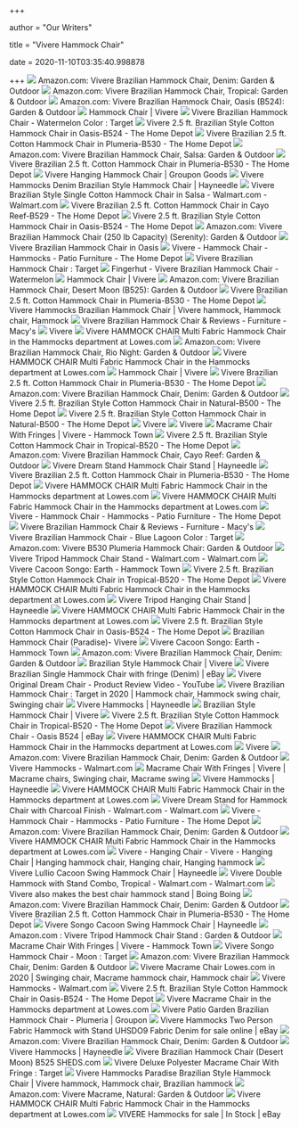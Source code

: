 +++
        
author = "Our Writers"
        
title = "Vivere Hammock Chair"
        
date = 2020-11-10T03:35:40.998878
        
+++
[ ![](https://m.media-amazon.com/images/I/81UvK6X269L._AC_SS350_.jpg)](https://m.media-amazon.com/images/I/81UvK6X269L._AC_SS350_.jpg) Amazon.com: Vivere Brazilian Hammock Chair, Denim: Garden & Outdoor
[ ![](https://images-na.ssl-images-amazon.com/images/I/61mmVm3K2jL._AC_SY450_.jpg)](https://images-na.ssl-images-amazon.com/images/I/61mmVm3K2jL._AC_SY450_.jpg) Amazon.com: Vivere Brazilian Hammock Chair, Tropical: Garden & Outdoor
[ ![](https://images-na.ssl-images-amazon.com/images/I/61lR2EhDETL._AC_SY450_.jpg)](https://images-na.ssl-images-amazon.com/images/I/61lR2EhDETL._AC_SY450_.jpg) Amazon.com: Vivere Brazilian Hammock Chair, Oasis (B524): Garden & Outdoor
[ ![](https://vivere2017.blob.core.windows.net/images/products/b5/B512.jpg)](https://vivere2017.blob.core.windows.net/images/products/b5/B512.jpg) Hammock Chair | Vivere
[ ![](https://target.scene7.com/is/image/Target/GUEST_30126008-a778-4935-9cda-a83d6092687b?wid=488&hei=488&fmt=pjpeg)](https://target.scene7.com/is/image/Target/GUEST_30126008-a778-4935-9cda-a83d6092687b?wid=488&hei=488&fmt=pjpeg) Vivere Brazilian Hammock Chair - Watermelon Color : Target
[ ![](https://images.homedepot-static.com/productImages/adf87fc4-22d8-4035-a98b-793259fff36e/svn/vivere-hanging-chairs-b524-64_600.jpg)](https://images.homedepot-static.com/productImages/adf87fc4-22d8-4035-a98b-793259fff36e/svn/vivere-hanging-chairs-b524-64_600.jpg) Vivere 2.5 ft. Brazilian Style Cotton Hammock Chair in Oasis-B524 - The  Home Depot
[ ![](https://images.homedepot-static.com/productImages/45442470-040d-478f-a873-3726c95c576f/svn/vivere-hanging-chairs-b531-64_400.jpg)](https://images.homedepot-static.com/productImages/45442470-040d-478f-a873-3726c95c576f/svn/vivere-hanging-chairs-b531-64_400.jpg) Vivere Brazilian 2.5 ft. Cotton Hammock Chair in Plumeria-B530 - The Home  Depot
[ ![](https://images-na.ssl-images-amazon.com/images/I/61nCKeEEvWL._AC_SY450_.jpg)](https://images-na.ssl-images-amazon.com/images/I/61nCKeEEvWL._AC_SY450_.jpg) Amazon.com: Vivere Brazilian Hammock Chair, Salsa: Garden & Outdoor
[ ![](https://images.homedepot-static.com/productImages/3bafeff7-3f89-4b25-96cd-15296a326b76/svn/vivere-hanging-chairs-b530-64_1000.jpg)](https://images.homedepot-static.com/productImages/3bafeff7-3f89-4b25-96cd-15296a326b76/svn/vivere-hanging-chairs-b530-64_1000.jpg) Vivere Brazilian 2.5 ft. Cotton Hammock Chair in Plumeria-B530 - The Home  Depot
[ ![](https://img.grouponcdn.com/deal/hjWe73HAKA61CDvsv1VJ/cK-960x582/v1/c700x420.jpg)](https://img.grouponcdn.com/deal/hjWe73HAKA61CDvsv1VJ/cK-960x582/v1/c700x420.jpg) Vivere Hanging Hammock Chair | Groupon Goods
[ ![](https://content.haycdn.com/mgen/master:VIV027.jpg?is=654,654,0xffffff)](https://content.haycdn.com/mgen/master:VIV027.jpg?is=654,654,0xffffff) Vivere Hammocks Denim Brazilian Style Hammock Chair | Hayneedle
[ ![](https://i5.walmartimages.com/asr/83e81e01-2b9e-4ce6-9b7a-83c069e257ae_5.4d7651a570eed27fb446ba4e35fb5454.jpeg?odnWidth=612&odnHeight=612&odnBg=ffffff)](https://i5.walmartimages.com/asr/83e81e01-2b9e-4ce6-9b7a-83c069e257ae_5.4d7651a570eed27fb446ba4e35fb5454.jpeg?odnWidth=612&odnHeight=612&odnBg=ffffff) Vivere Brazilian Style Single Cotton Hammock Chair in Salsa - Walmart.com -  Walmart.com
[ ![](https://images.homedepot-static.com/productImages/d02bdf3d-254d-4c24-a5ab-536af063601d/svn/vivere-hanging-chairs-b529-c3_600.jpg)](https://images.homedepot-static.com/productImages/d02bdf3d-254d-4c24-a5ab-536af063601d/svn/vivere-hanging-chairs-b529-c3_600.jpg) Vivere Brazilian 2.5 ft. Cotton Hammock Chair in Cayo Reef-B529 - The Home  Depot
[ ![](https://images.homedepot-static.com/productImages/bac72fbd-89b6-48b9-9815-51bc91a5537f/svn/vivere-hanging-chairs-b524-4f_600.jpg)](https://images.homedepot-static.com/productImages/bac72fbd-89b6-48b9-9815-51bc91a5537f/svn/vivere-hanging-chairs-b524-4f_600.jpg) Vivere 2.5 ft. Brazilian Style Cotton Hammock Chair in Oasis-B524 - The  Home Depot
[ ![](https://images-na.ssl-images-amazon.com/images/I/7161WugYDHL._AC_SY450_.jpg)](https://images-na.ssl-images-amazon.com/images/I/7161WugYDHL._AC_SY450_.jpg) Amazon.com: Vivere Brazilian Hammock Chair (250 lb Capacity) (Serenity):  Garden & Outdoor
[ ![](http://ep.yimg.com/ay/yhst-90074273077265/vivere-brazilian-hammock-chair-in-oasis-9.jpg)](http://ep.yimg.com/ay/yhst-90074273077265/vivere-brazilian-hammock-chair-in-oasis-9.jpg) Vivere Brazilian Hammock Chair in Oasis
[ ![](https://images.homedepot-static.com/productImages/d96f9f13-0bcc-41ff-a11a-3bc742f9e8b5/svn/vivere-hanging-chairs-b512-64_1000.jpg)](https://images.homedepot-static.com/productImages/d96f9f13-0bcc-41ff-a11a-3bc742f9e8b5/svn/vivere-hanging-chairs-b512-64_1000.jpg) Vivere - Hammock Chair - Hammocks - Patio Furniture - The Home Depot
[ ![](https://target.scene7.com/is/image/Target/GUEST_f4b4d945-0943-4921-9d66-4c776e6495c9?wid=488&hei=488&fmt=pjpeg)](https://target.scene7.com/is/image/Target/GUEST_f4b4d945-0943-4921-9d66-4c776e6495c9?wid=488&hei=488&fmt=pjpeg) Vivere Brazilian Hammock Chair : Target
[ ![](https://a248.e.akamai.net/f/248/9086/10h/origin-d5.scene7.com/is/image/bluestembrands/4NQO09GTQ0010_VA_999?scl=1)](https://a248.e.akamai.net/f/248/9086/10h/origin-d5.scene7.com/is/image/bluestembrands/4NQO09GTQ0010_VA_999?scl=1) Fingerhut - Vivere Brazilian Hammock Chair - Watermelon
[ ![](https://vivere2017.blob.core.windows.net/images/products/MACRAME-Chair-CC_adj_a__r_508-508___c_65-0-508-425.jpg)](https://vivere2017.blob.core.windows.net/images/products/MACRAME-Chair-CC_adj_a__r_508-508___c_65-0-508-425.jpg) Hammock Chair | Vivere
[ ![](https://images-na.ssl-images-amazon.com/images/I/61FUuZKWIVL._AC_SY450_.jpg)](https://images-na.ssl-images-amazon.com/images/I/61FUuZKWIVL._AC_SY450_.jpg) Amazon.com: Vivere Brazilian Hammock Chair, Desert Moon (B525): Garden &  Outdoor
[ ![](https://images.homedepot-static.com/productImages/0ee0432f-ad55-431b-96c5-90be924fbaa9/svn/vivere-hanging-chairs-b530-c3_600.jpg)](https://images.homedepot-static.com/productImages/0ee0432f-ad55-431b-96c5-90be924fbaa9/svn/vivere-hanging-chairs-b530-c3_600.jpg) Vivere Brazilian 2.5 ft. Cotton Hammock Chair in Plumeria-B530 - The Home  Depot
[ ![](https://i.pinimg.com/originals/86/d9/d0/86d9d048ebe625f3ee576952706214fb.jpg)](https://i.pinimg.com/originals/86/d9/d0/86d9d048ebe625f3ee576952706214fb.jpg) Vivere Hammocks Brazilian Hammock Chair | Vivere hammock, Hammock chair,  Hammock
[ ![](https://slimages.macys.com/is/image/MCY/products/0/optimized/16137450_fpx.tif)](https://slimages.macys.com/is/image/MCY/products/0/optimized/16137450_fpx.tif) Vivere Brazilian Hammock Chair & Reviews - Furniture - Macy's
[ ![](https://vivere2017.blob.core.windows.net/images/products/dream/DREAM-CR.jpg)](https://vivere2017.blob.core.windows.net/images/products/dream/DREAM-CR.jpg) Vivere
[ ![](http://mobileimages.lowes.com/product/converted/100129/1001292662_14150773.jpg?size=pdhi)](http://mobileimages.lowes.com/product/converted/100129/1001292662_14150773.jpg?size=pdhi) Vivere HAMMOCK CHAIR Multi Fabric Hammock Chair in the Hammocks department  at Lowes.com
[ ![](https://images-na.ssl-images-amazon.com/images/I/61CxTNa8GWL._AC_SY450_.jpg)](https://images-na.ssl-images-amazon.com/images/I/61CxTNa8GWL._AC_SY450_.jpg) Amazon.com: Vivere Brazilian Hammock Chair, Rio Night: Garden & Outdoor
[ ![](http://images.lowes.com/product/converted/100129/1001292662_14150775.jpg)](http://images.lowes.com/product/converted/100129/1001292662_14150775.jpg) Vivere HAMMOCK CHAIR Multi Fabric Hammock Chair in the Hammocks department  at Lowes.com
[ ![](https://vivere2017.blob.core.windows.net/images/products/dstand/DSTAND.jpg)](https://vivere2017.blob.core.windows.net/images/products/dstand/DSTAND.jpg) Hammock Chair | Vivere
[ ![](https://images.homedepot-static.com/productImages/256c480a-e1c1-4f0f-b407-d6a3a9e08dc7/svn/vivere-hanging-chairs-b535-64_600.jpg)](https://images.homedepot-static.com/productImages/256c480a-e1c1-4f0f-b407-d6a3a9e08dc7/svn/vivere-hanging-chairs-b535-64_600.jpg) Vivere Brazilian 2.5 ft. Cotton Hammock Chair in Plumeria-B530 - The Home  Depot
[ ![](https://m.media-amazon.com/images/S/aplus-media/vc/fa4c93fa-b2c4-413a-a758-fad3aebefbb6.__CR0,0,4878,1509_PT0_SX970_V1___.jpg)](https://m.media-amazon.com/images/S/aplus-media/vc/fa4c93fa-b2c4-413a-a758-fad3aebefbb6.__CR0,0,4878,1509_PT0_SX970_V1___.jpg) Amazon.com: Vivere Brazilian Hammock Chair, Denim: Garden & Outdoor
[ ![](https://images.homedepot-static.com/productImages/0d720ba4-2f74-4001-a38f-be1c06204ca7/svn/vivere-hanging-chairs-b534-64_600.jpg)](https://images.homedepot-static.com/productImages/0d720ba4-2f74-4001-a38f-be1c06204ca7/svn/vivere-hanging-chairs-b534-64_600.jpg) Vivere 2.5 ft. Brazilian Style Cotton Hammock Chair in Natural-B500 - The  Home Depot
[ ![](https://images.homedepot-static.com/productImages/7a4dec16-4ba1-4b03-b0d4-650abe4ee28b/svn/vivere-hanging-chairs-b537-64_600.jpg)](https://images.homedepot-static.com/productImages/7a4dec16-4ba1-4b03-b0d4-650abe4ee28b/svn/vivere-hanging-chairs-b537-64_600.jpg) Vivere 2.5 ft. Brazilian Style Cotton Hammock Chair in Natural-B500 - The  Home Depot
[ ![](https://vivere2017.blob.core.windows.net/images/products/c8spct/C8SPCT-24.jpg)](https://vivere2017.blob.core.windows.net/images/products/c8spct/C8SPCT-24.jpg) Vivere
[ ![](https://vivere2017.blob.core.windows.net/images/products/c9sun/C9SUNC-CC-Sunbrella.jpg)](https://vivere2017.blob.core.windows.net/images/products/c9sun/C9SUNC-CC-Sunbrella.jpg) Vivere
[ ![](https://cdn.shopify.com/s/files/1/0657/1879/products/410jEcPu9JL_400x.jpg?v=1561616072)](https://cdn.shopify.com/s/files/1/0657/1879/products/410jEcPu9JL_400x.jpg?v=1561616072) Macrame Chair With Fringes | Vivere - Hammock Town
[ ![](https://images.homedepot-static.com/productImages/d4728adf-0b81-4796-b540-9118bf10af6c/svn/vivere-hanging-chairs-b520-4f_600.jpg)](https://images.homedepot-static.com/productImages/d4728adf-0b81-4796-b540-9118bf10af6c/svn/vivere-hanging-chairs-b520-4f_600.jpg) Vivere 2.5 ft. Brazilian Style Cotton Hammock Chair in Tropical-B520 - The  Home Depot
[ ![](https://images-na.ssl-images-amazon.com/images/I/610Tb9ifydL._AC_SY450_.jpg)](https://images-na.ssl-images-amazon.com/images/I/610Tb9ifydL._AC_SY450_.jpg) Amazon.com: Vivere Brazilian Hammock Chair, Cayo Reef: Garden & Outdoor
[ ![](https://content.haycdn.com/mgen/master:VIV029.jpg)](https://content.haycdn.com/mgen/master:VIV029.jpg) Vivere Dream Stand Hammock Chair Stand | Hayneedle
[ ![](https://images.homedepot-static.com/productImages/d5bc5c60-411a-4075-b2c1-3b71df323509/svn/vivere-hanging-chairs-b529-64_1000.jpg)](https://images.homedepot-static.com/productImages/d5bc5c60-411a-4075-b2c1-3b71df323509/svn/vivere-hanging-chairs-b529-64_1000.jpg) Vivere Brazilian 2.5 ft. Cotton Hammock Chair in Plumeria-B530 - The Home  Depot
[ ![](https://mobileimages.lowes.com/product/converted/100129/1001293866.jpg?size=lg)](https://mobileimages.lowes.com/product/converted/100129/1001293866.jpg?size=lg) Vivere HAMMOCK CHAIR Multi Fabric Hammock Chair in the Hammocks department  at Lowes.com
[ ![](http://mobileimages.lowes.com/product/converted/100129/1001292662_13394105.jpg)](http://mobileimages.lowes.com/product/converted/100129/1001292662_13394105.jpg) Vivere HAMMOCK CHAIR Multi Fabric Hammock Chair in the Hammocks department  at Lowes.com
[ ![](https://images.homedepot-static.com/productImages/31fedbca-6432-4081-9414-13559673f65f/svn/vivere-hanging-chairs-b536-64_1000.jpg)](https://images.homedepot-static.com/productImages/31fedbca-6432-4081-9414-13559673f65f/svn/vivere-hanging-chairs-b536-64_1000.jpg) Vivere - Hammock Chair - Hammocks - Patio Furniture - The Home Depot
[ ![](https://slimages.macys.com/is/image/MCY/products/1/optimized/16137451_fpx.tif?op_sharpen=1&wid=500&hei=613&fit=fit,1&$filtersm$)](https://slimages.macys.com/is/image/MCY/products/1/optimized/16137451_fpx.tif?op_sharpen=1&wid=500&hei=613&fit=fit,1&$filtersm$) Vivere Brazilian Hammock Chair & Reviews - Furniture - Macy's
[ ![](https://target.scene7.com/is/image/Target/GUEST_ce5264cf-6b0c-420a-9972-527d42a352e6?wid=488&hei=488&fmt=pjpeg)](https://target.scene7.com/is/image/Target/GUEST_ce5264cf-6b0c-420a-9972-527d42a352e6?wid=488&hei=488&fmt=pjpeg) Vivere Brazilian Hammock Chair - Blue Lagoon Color : Target
[ ![](https://images-na.ssl-images-amazon.com/images/I/51pahHZRlIL._AC_SY450_.jpg)](https://images-na.ssl-images-amazon.com/images/I/51pahHZRlIL._AC_SY450_.jpg) Amazon.com: Vivere B530 Plumeria Hammock Chair: Garden & Outdoor
[ ![](https://i5.walmartimages.com/asr/9760f59d-89e0-4b34-9af8-dd079e41474c_1.226ec5b7034165387c2c898dfdb4b23e.jpeg)](https://i5.walmartimages.com/asr/9760f59d-89e0-4b34-9af8-dd079e41474c_1.226ec5b7034165387c2c898dfdb4b23e.jpeg) Vivere Tripod Hammock Chair Stand - Walmart.com - Walmart.com
[ ![](https://cdn.shopify.com/s/files/1/0657/1879/products/71L8-YfebPL_2000x.jpg?v=1580102906)](https://cdn.shopify.com/s/files/1/0657/1879/products/71L8-YfebPL_2000x.jpg?v=1580102906) Vivere Cacoon Songo: Earth - Hammock Town
[ ![](https://images.homedepot-static.com/productImages/2fd155d5-32e7-49b6-bf57-ef1947984cb2/svn/vivere-hanging-chairs-b520-c3_600.jpg)](https://images.homedepot-static.com/productImages/2fd155d5-32e7-49b6-bf57-ef1947984cb2/svn/vivere-hanging-chairs-b520-c3_600.jpg) Vivere 2.5 ft. Brazilian Style Cotton Hammock Chair in Tropical-B520 - The  Home Depot
[ ![](https://mobileimages.lowes.com/product/converted/100129/1001293846.jpg?size=lg)](https://mobileimages.lowes.com/product/converted/100129/1001293846.jpg?size=lg) Vivere HAMMOCK CHAIR Multi Fabric Hammock Chair in the Hammocks department  at Lowes.com
[ ![](https://content.haycdn.com/mgen/master:VIV061.jpg)](https://content.haycdn.com/mgen/master:VIV061.jpg) Vivere Tripod Hanging Chair Stand | Hayneedle
[ ![](https://mobileimages.lowes.com/product/converted/100129/1001292788.jpg?size=lg)](https://mobileimages.lowes.com/product/converted/100129/1001292788.jpg?size=lg) Vivere HAMMOCK CHAIR Multi Fabric Hammock Chair in the Hammocks department  at Lowes.com
[ ![](https://images.homedepot-static.com/productImages/29d6ad06-1d50-47c3-9a42-90f718c7c186/svn/vivere-hanging-chairs-b524-c3_600.jpg)](https://images.homedepot-static.com/productImages/29d6ad06-1d50-47c3-9a42-90f718c7c186/svn/vivere-hanging-chairs-b524-c3_600.jpg) Vivere 2.5 ft. Brazilian Style Cotton Hammock Chair in Oasis-B524 - The  Home Depot
[ ![](https://hammock-outlet.eu/media/catalog/product/cache/91fd235ed7bbc264e0f129991d6c3c5e/b/r/brazilian-hammock-chair-paradise.jpg)](https://hammock-outlet.eu/media/catalog/product/cache/91fd235ed7bbc264e0f129991d6c3c5e/b/r/brazilian-hammock-chair-paradise.jpg) Brazilian Hammock Chair (Paradise)- Vivere
[ ![](https://cdn.shopify.com/s/files/1/0657/1879/products/bonsai-cacoon-mango_900x.jpg?v=1557926503)](https://cdn.shopify.com/s/files/1/0657/1879/products/bonsai-cacoon-mango_900x.jpg?v=1557926503) Vivere Cacoon Songo: Earth - Hammock Town
[ ![](https://m.media-amazon.com/images/S/aplus-media/vc/7508802c-ea67-4b7e-b01b-39a1e4741a0d.__CR0,0,970,600_PT0_SX970_V1___.jpg)](https://m.media-amazon.com/images/S/aplus-media/vc/7508802c-ea67-4b7e-b01b-39a1e4741a0d.__CR0,0,970,600_PT0_SX970_V1___.jpg) Amazon.com: Vivere Brazilian Hammock Chair, Denim: Garden & Outdoor
[ ![](https://vivere2017.blob.core.windows.net/images/products/b5/Untitled-3.jpg)](https://vivere2017.blob.core.windows.net/images/products/b5/Untitled-3.jpg) Brazilian Style Hammock Chair | Vivere
[ ![](https://i.ebayimg.com/images/g/cKMAAOSwpBdd-M-R/s-l300.jpg)](https://i.ebayimg.com/images/g/cKMAAOSwpBdd-M-R/s-l300.jpg) Vivere Brazilian Single Hammock Chair with fringe (Denim) | eBay
[ ![](https://i.ytimg.com/vi/Ogiv7AMH6uc/maxresdefault.jpg)](https://i.ytimg.com/vi/Ogiv7AMH6uc/maxresdefault.jpg) Vivere Original Dream Chair - Product Review Video - YouTube
[ ![](https://i.pinimg.com/736x/e5/03/a1/e503a1f4c329fab2565ab6293d580993.jpg)](https://i.pinimg.com/736x/e5/03/a1/e503a1f4c329fab2565ab6293d580993.jpg) Vivere Brazilian Hammock Chair : Target in 2020 | Hammock chair, Hammock  swing chair, Swinging chair
[ ![](https://content.haycdn.com/mgen/master:VIV069.jpg?is=400,400,0xffffff)](https://content.haycdn.com/mgen/master:VIV069.jpg?is=400,400,0xffffff) Vivere Hammocks | Hayneedle
[ ![](https://vivere2017.blob.core.windows.net/images/products/c9poly/C9POLY10.jpg)](https://vivere2017.blob.core.windows.net/images/products/c9poly/C9POLY10.jpg) Brazilian Style Hammock Chair | Vivere
[ ![](https://images.homedepot-static.com/productImages/c81e3241-b3b2-4f6c-bd78-0d713e30ffa8/svn/vivere-hanging-chairs-b520-1f_600.jpg)](https://images.homedepot-static.com/productImages/c81e3241-b3b2-4f6c-bd78-0d713e30ffa8/svn/vivere-hanging-chairs-b520-1f_600.jpg) Vivere 2.5 ft. Brazilian Style Cotton Hammock Chair in Tropical-B520 - The  Home Depot
[ ![](https://i.ebayimg.com/images/g/PdwAAOSws7VcR7~J/s-l400.jpg)](https://i.ebayimg.com/images/g/PdwAAOSws7VcR7~J/s-l400.jpg) Vivere Brazilian Hammock Chair - Oasis B524 | eBay
[ ![](https://mobileimages.lowes.com/product/converted/100129/1001293726.jpg?size=lg)](https://mobileimages.lowes.com/product/converted/100129/1001293726.jpg?size=lg) Vivere HAMMOCK CHAIR Multi Fabric Hammock Chair in the Hammocks department  at Lowes.com
[ ![](https://vivere2017.blob.core.windows.net/images/products/sun2/SUN206-.jpg)](https://vivere2017.blob.core.windows.net/images/products/sun2/SUN206-.jpg) Vivere
[ ![](https://m.media-amazon.com/images/I/71VdnuGuzLL._AC_UL400_.jpg)](https://m.media-amazon.com/images/I/71VdnuGuzLL._AC_UL400_.jpg) Amazon.com: Vivere Brazilian Hammock Chair, Denim: Garden & Outdoor
[ ![](https://i5.walmartimages.com/asr/d471370d-89fd-40dc-a22d-73d9a77f7180_1.da8235f5c9ea485ae02482fba3d35af4.jpeg?odnHeight=200&odnWidth=200&odnBg=ffffff)](https://i5.walmartimages.com/asr/d471370d-89fd-40dc-a22d-73d9a77f7180_1.da8235f5c9ea485ae02482fba3d35af4.jpeg?odnHeight=200&odnWidth=200&odnBg=ffffff) Vivere Hammocks - Walmart.com
[ ![](https://i.pinimg.com/736x/47/c0/39/47c0393dcd2e317fb936c9610cce6ecc.jpg)](https://i.pinimg.com/736x/47/c0/39/47c0393dcd2e317fb936c9610cce6ecc.jpg) Macrame Chair With Fringes | Vivere | Macrame chairs, Swinging chair,  Macrame swing
[ ![](https://content.haycdn.com/mgen/master:VIV055.jpg?is=400,400,0xffffff)](https://content.haycdn.com/mgen/master:VIV055.jpg?is=400,400,0xffffff) Vivere Hammocks | Hayneedle
[ ![](https://mobileimages.lowes.com/product/converted/100129/1001293886.jpg?size=lg)](https://mobileimages.lowes.com/product/converted/100129/1001293886.jpg?size=lg) Vivere HAMMOCK CHAIR Multi Fabric Hammock Chair in the Hammocks department  at Lowes.com
[ ![](https://i5.walmartimages.com/asr/2bd4f552-bf03-471b-9691-3115bddbe7ef_3.213206b07a4e042dea92d3b358e5f91a.jpeg?odnWidth=612&odnHeight=612&odnBg=ffffff)](https://i5.walmartimages.com/asr/2bd4f552-bf03-471b-9691-3115bddbe7ef_3.213206b07a4e042dea92d3b358e5f91a.jpeg?odnWidth=612&odnHeight=612&odnBg=ffffff) Vivere Dream Stand for Hammock Chair with Charcoal Finish - Walmart.com -  Walmart.com
[ ![](https://images.homedepot-static.com/productImages/9c8f2b83-236e-433d-ab88-f1b67e64825f/svn/vivere-fabric-hammocks-cacsw1-64_400.jpg)](https://images.homedepot-static.com/productImages/9c8f2b83-236e-433d-ab88-f1b67e64825f/svn/vivere-fabric-hammocks-cacsw1-64_400.jpg) Vivere - Hammock Chair - Hammocks - Patio Furniture - The Home Depot
[ ![](https://m.media-amazon.com/images/S/aplus-media/vc/679f7408-5d7f-47c3-bca8-48c30d313a2c.__CR0,0,3233,1000_PT0_SX970_V1___.jpg)](https://m.media-amazon.com/images/S/aplus-media/vc/679f7408-5d7f-47c3-bca8-48c30d313a2c.__CR0,0,3233,1000_PT0_SX970_V1___.jpg) Amazon.com: Vivere Brazilian Hammock Chair, Denim: Garden & Outdoor
[ ![](https://mobileimages.lowes.com/product/converted/100129/1001293706.jpg?size=lg)](https://mobileimages.lowes.com/product/converted/100129/1001293706.jpg?size=lg) Vivere HAMMOCK CHAIR Multi Fabric Hammock Chair in the Hammocks department  at Lowes.com
[ ![](https://i.pinimg.com/originals/2f/3e/00/2f3e00b21bb42996478f6bd9a7d703c5.png)](https://i.pinimg.com/originals/2f/3e/00/2f3e00b21bb42996478f6bd9a7d703c5.png) Vivere - Hanging Chair - Vivere - Hanging Chair | Hanging hammock chair,  Hanging chair, Hanging hammock
[ ![](https://content.haycdn.com/mgen/master:VIV093.jpg)](https://content.haycdn.com/mgen/master:VIV093.jpg) Vivere Lullio Cacoon Swing Hammock Chair | Hayneedle
[ ![](https://i5.walmartimages.com/asr/95aa092a-9189-4362-a305-da9549de4df0_4.8f6714d45bf29116fc6f6c5f2230fb5c.jpeg)](https://i5.walmartimages.com/asr/95aa092a-9189-4362-a305-da9549de4df0_4.8f6714d45bf29116fc6f6c5f2230fb5c.jpeg) Vivere Double Hammock with Stand Combo, Tropical - Walmart.com - Walmart.com
[ ![](https://i1.wp.com/boingboing.net/wp-content/uploads/2020/02/81zzcRUo25L._AC_SL1500_.jpg?fit=1&resize=620%2C4000&ssl=1)](https://i1.wp.com/boingboing.net/wp-content/uploads/2020/02/81zzcRUo25L._AC_SL1500_.jpg?fit=1&resize=620%2C4000&ssl=1) Vivere also makes the best chair hammock stand | Boing Boing
[ ![](https://m.media-amazon.com/images/I/71YZDX9YnKL._AC_UL400_.jpg)](https://m.media-amazon.com/images/I/71YZDX9YnKL._AC_UL400_.jpg) Amazon.com: Vivere Brazilian Hammock Chair, Denim: Garden & Outdoor
[ ![](https://images.homedepot-static.com/productImages/0415acff-fadd-4cb2-88f5-63c4d9632f30/svn/vivere-fabric-hammocks-bzpoly16-64_1000.jpg)](https://images.homedepot-static.com/productImages/0415acff-fadd-4cb2-88f5-63c4d9632f30/svn/vivere-fabric-hammocks-bzpoly16-64_1000.jpg) Vivere Brazilian 2.5 ft. Cotton Hammock Chair in Plumeria-B530 - The Home  Depot
[ ![](https://content.haycdn.com/mgen/master:VIV094.jpg?is=654,654,0xffffff)](https://content.haycdn.com/mgen/master:VIV094.jpg?is=654,654,0xffffff) Vivere Songo Cacoon Swing Hammock Chair | Hayneedle
[ ![](https://m.media-amazon.com/images/I/51Xa3ow3m0L._AC_SS350_.jpg)](https://m.media-amazon.com/images/I/51Xa3ow3m0L._AC_SS350_.jpg) Amazon.com : Vivere Tripod Hammock Chair Stand : Garden & Outdoor
[ ![](https://cdn.shopify.com/s/files/1/0657/1879/products/419Iap7GWvL_600x.jpg?v=1561616072)](https://cdn.shopify.com/s/files/1/0657/1879/products/419Iap7GWvL_600x.jpg?v=1561616072) Macrame Chair With Fringes | Vivere - Hammock Town
[ ![](https://target.scene7.com/is/image/Target/GUEST_23d5af9d-d4dd-49cf-ac01-dbc66498e977?wid=488&hei=488&fmt=pjpeg)](https://target.scene7.com/is/image/Target/GUEST_23d5af9d-d4dd-49cf-ac01-dbc66498e977?wid=488&hei=488&fmt=pjpeg) Vivere Songo Hammock Chair - Moon : Target
[ ![](https://m.media-amazon.com/images/I/61auhr4eoUL._AC_UL400_.jpg)](https://m.media-amazon.com/images/I/61auhr4eoUL._AC_UL400_.jpg) Amazon.com: Vivere Brazilian Hammock Chair, Denim: Garden & Outdoor
[ ![](https://i.pinimg.com/736x/b8/9a/e7/b89ae7cf012308c86b2ba69e39c99776.jpg)](https://i.pinimg.com/736x/b8/9a/e7/b89ae7cf012308c86b2ba69e39c99776.jpg) Vivere Macrame Chair Lowes.com in 2020 | Swinging chair, Macrame hammock  chair, Hammock chair
[ ![](https://i5.walmartimages.com/asr/69a4c6e0-512b-4c05-96a2-02610a171dc7_1.5dc3c1c6d5924381510ba08eb464e598.jpeg?odnHeight=200&odnWidth=200&odnBg=ffffff)](https://i5.walmartimages.com/asr/69a4c6e0-512b-4c05-96a2-02610a171dc7_1.5dc3c1c6d5924381510ba08eb464e598.jpeg?odnHeight=200&odnWidth=200&odnBg=ffffff) Vivere Hammocks - Walmart.com
[ ![](https://images.homedepot-static.com/productImages/c1fc5944-dd21-4c08-a550-08a190c20048/svn/vivere-hammock-accessories-spring-64_1000.jpg)](https://images.homedepot-static.com/productImages/c1fc5944-dd21-4c08-a550-08a190c20048/svn/vivere-hammock-accessories-spring-64_1000.jpg) Vivere 2.5 ft. Brazilian Style Cotton Hammock Chair in Oasis-B524 - The  Home Depot
[ ![](http://mobileimages.lowes.com/product/converted/100129/1001298780.jpg?size=pdhi)](http://mobileimages.lowes.com/product/converted/100129/1001298780.jpg?size=pdhi) Vivere Macrame Chair in the Hammocks department at Lowes.com
[ ![](https://img.grouponcdn.com/stores/2Bo6gxagy3nmFt7XLmY3st7EXB1T/storesoi6862991-1000x600/v1/c700x420.jpg)](https://img.grouponcdn.com/stores/2Bo6gxagy3nmFt7XLmY3st7EXB1T/storesoi6862991-1000x600/v1/c700x420.jpg) Vivere Patio Garden Brazilian Hammock Chair - Plumeria | Groupon
[ ![](https://i.ebayimg.com/images/g/2j4AAOSwz7NfOqCw/s-l640.png)](https://i.ebayimg.com/images/g/2j4AAOSwz7NfOqCw/s-l640.png) Vivere Hammocks Two Person Fabric Hammock with Stand UHSDO9 Fabric Denim  for sale online | eBay
[ ![](https://m.media-amazon.com/images/I/31V64WSy8xL._AC_UL400_.jpg)](https://m.media-amazon.com/images/I/31V64WSy8xL._AC_UL400_.jpg) Amazon.com: Vivere Brazilian Hammock Chair, Denim: Garden & Outdoor
[ ![](https://content.haycdn.com/mgen/master:VIV083.jpg?is=400,400,0xffffff)](https://content.haycdn.com/mgen/master:VIV083.jpg?is=400,400,0xffffff) Vivere Hammocks | Hayneedle
[ ![](https://cdn11.bigcommerce.com/s-2xranxv8d9/images/stencil/2048x2048/products/4061/17028/B525_LIFE_W_DSTAND_2__82141.1499803908.jpg?c=2)](https://cdn11.bigcommerce.com/s-2xranxv8d9/images/stencil/2048x2048/products/4061/17028/B525_LIFE_W_DSTAND_2__82141.1499803908.jpg?c=2) Vivere Brazilian Hammock Chair (Desert Moon) B525 SHEDS.com
[ ![](https://target.scene7.com/is/image/Target/GUEST_e9fe9fe6-26e2-47a7-ab81-694f07a80f5c?wid=488&hei=488&fmt=pjpeg)](https://target.scene7.com/is/image/Target/GUEST_e9fe9fe6-26e2-47a7-ab81-694f07a80f5c?wid=488&hei=488&fmt=pjpeg) Vivere Deluxe Polyester Macrame Chair With Fringe : Target
[ ![](https://i.pinimg.com/originals/56/f1/e2/56f1e2b8d2b5adc9fe7d453e92a0ba18.jpg)](https://i.pinimg.com/originals/56/f1/e2/56f1e2b8d2b5adc9fe7d453e92a0ba18.jpg) Vivere Hammocks Paradise Brazilian Style Hammock Chair | Vivere hammock, Hammock  chair, Brazilian hammock
[ ![](https://images-na.ssl-images-amazon.com/images/I/61iBg%2Brp2cL._AC_SY450_.jpg)](https://images-na.ssl-images-amazon.com/images/I/61iBg%2Brp2cL._AC_SY450_.jpg) Amazon.com: Vivere Macrame, Natural: Garden & Outdoor
[ ![](http://images.lowes.com/product/converted/100129/1001292662_14150774.jpg)](http://images.lowes.com/product/converted/100129/1001292662_14150774.jpg) Vivere HAMMOCK CHAIR Multi Fabric Hammock Chair in the Hammocks department  at Lowes.com
[ ![](https://i.ebayimg.com/thumbs/images/g/jvAAAOSw4Z5ePBEo/s-l225.jpg)](https://i.ebayimg.com/thumbs/images/g/jvAAAOSw4Z5ePBEo/s-l225.jpg) VIVERE Hammocks for sale | In Stock | eBay
